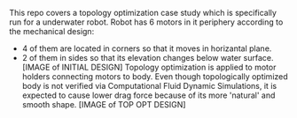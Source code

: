 This repo covers a topology optimization case study which is specifically run for a underwater robot. Robot has 6 motors in it periphery according to the mechanical design: 
- 4 of them are located in corners so that it moves in horizantal plane.
- 2 of them in sides so that its elevation changes below water surface.
  [IMAGE of INITIAL DESIGN]
Topology optimization is applied to motor holders connecting motors to body.
Even though topologically optimized body is not verified via Computational Fluid Dynamic Simulations, it is expected to cause lower drag force because of its more 'natural' and smooth shape.
  [IMAGE of TOP OPT DESIGN]
